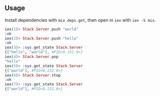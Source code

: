 ## Usage

Install dependencies with `mix deps.get`, then open in `iex` with `iex -S mix`.

```elixir
iex(1)> Stack.Server.push "world"
:ok
iex(2)> Stack.Server.push "hello"
:ok
iex(3)> :sys.get_state Stack.Server
{["hello", "world"], #PID<0.152.0>}
iex(4)> Stack.Server.pop
"hello"
iex(5)> :sys.get_state Stack.Server
{["world"], #PID<0.152.0>}
iex(6)> Stack.Server.stop
:ok
iex(7)> :sys.get_state Stack.Server
{["world"], #PID<0.152.0>}
```

